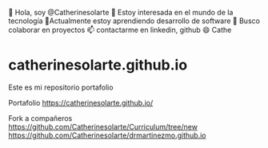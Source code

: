 👋 Hola, soy @Catherinesolarte
👀 Estoy interesada  en el mundo de la tecnología
🌱Actualmente estoy aprendiendo desarrollo de software
💞️ Busco colaborar en proyectos
📫 contactarme en linkedin, github
😄 Cathe

# catherinesolarte.github.io
Este es mi repositorio portafolio

Portafolio
https://catherinesolarte.github.io/

Fork a compañeros
https://github.com/Catherinesolarte/Curriculum/tree/new
https://github.com/Catherinesolarte/drmartinezmo.github.io
